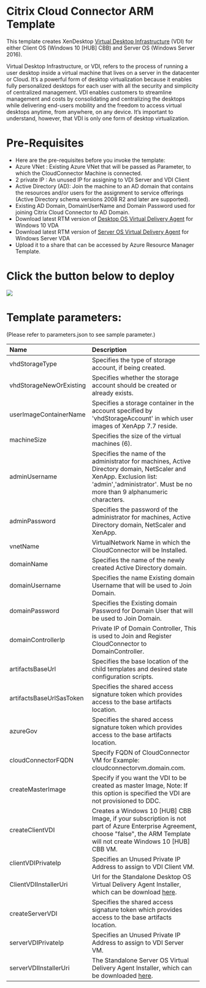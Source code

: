 # Citrix Cloud Connector ARM Template

This template creates XenDesktop [Virtual Desktop Infrastructure](https://www.citrix.com/virtualization/vdi.html) (VDI) for either Client OS (Windows 10 [HUB] CBB) and Server OS (Windows Server 2016).

Virtual Desktop Infrastructure, or VDI, refers to the process of running a user desktop inside a virtual machine that lives on a server in the datacenter or Cloud. It’s a powerful form of desktop virtualization because it enables fully personalized desktops for each user with all the security and simplicity of centralized management.
VDI enables customers to streamline management and costs by consolidating and centralizing the desktops while delivering end-users mobility and the freedom to access virtual desktops anytime, from anywhere, on any device.  It’s important to understand, however, that VDI is only one form of desktop virtualization.


# Pre-Requisites

* Here are the pre-requisites before you invoke the template:
* Azure VNet	: Existing Azure VNet that will be passed as Parameter, to which the CloudConnector Machine is connected.
* 2 private IP	: An unused IP for assigning to VDI Server and VDI Client
* Active Directory (AD): Join the machine to an AD domain that contains the resources and/or users for the assignment to service offerings (Active Directory schema versions 2008 R2 and later are supported).
* Existing AD Domain, DomainUserName and Domain Password used for joining Citrix Cloud Connector to AD Domain.
* Download latest RTM version of [Desktop OS Virtual Delivery Agent](https://www.citrix.com/downloads/xenapp-and-xendesktop/product-software/xenapp-and-xendesktop-714.html) for Windows 10 VDA
* Download latest RTM version of [Server OS Virtual Delivery Agent](https://www.citrix.com/downloads/xenapp-and-xendesktop/product-software/xenapp-and-xendesktop-714.html) for Windows Server VDA
* Upload it to a share that can be accessed by Azure Resource Manager Template.


# Click the button below to deploy

<a href="https://portal.azure.com/#create/Microsoft.Template/uri/https%3A%2F%2Fraw.githubusercontent.com%2Fcitrix%2FCitrix-Cloud-VDI-ARM-Template%2Fmaster%2FmainTemplate.json" target="_blank">
    <img src="http://azuredeploy.net/deploybutton.png"/>
</a>


# Template parameters:

(Please refer to parameters.json to see sample parameter.)

| Name   | Description    |
|:--- |:---|
| vhdStorageType | Specifies the type of storage account, if being created. | 
| vhdStorageNewOrExisting | Specifies whether the storage account should be created or already exists. | 
| userImageContainerName | Specifies a storage container in the account specified by 'vhdStorageAccount' in which user images of XenApp 7.7 reside. | 
| machineSize | Specifies the size of the virtual machines (6). | 
| adminUsername | Specifies the name of the administrator for machines, Active Directory domain, NetScaler and XenApp. Exclusion list: 'admin','administrator'. Must be no more than 9 alphanumeric characters. | 
| adminPassword	| Specifies the password of the administrator for machines, Active Directory domain, NetScaler and XenApp. | 
| vnetName	|	VirtualNetwork Name in which the CloudConnector will be Installed.	|
| domainName | Specifies the name of the newly created Active Directory domain. | 
| domainUsername | Specifies the name Existing domain Username that will be used to Join Domain. | 
| domainPassword | Specifies the Existing domain Password for Domain User that will be used to Join Domain. | 
| domainControllerIp |	Private IP of Domain Controller, This is used to Join and Register CloudConnector to DomainController. |
| artifactsBaseUrl	| Specifies the base location of the child templates and desired state configuration scripts. |
| artifactsBaseUrlSasToken	|	Specifies the shared access signature token which provides access to the base artifacts location. |
| azureGov	| Specifies the shared access signature token which provides access to the base artifacts location. |
| cloudConnectorFQDN	| Specify FQDN of CloudConnector VM for Example: cloudconnectorvm.domain.com. |
| createMasterImage | Specify if you want the VDI to be created as master Image, Note: If this option is specified the VDI are not provisioned to DDC. | 
| createClientVDI | Creates a Windows 10 [HUB] CBB Image, if your subscription is not part of Azure Enterprise Agreement, choose "false", the ARM Template will not create Windows 10 [HUB] CBB VM. | 
| clientVDIPrivateIp |	Specifies an Unused Private IP Address to assign to VDI Client VM. |
| ClientVDIInstallerUri	| Url for the Standalone Desktop OS Virtual Delivery Agent Installer, which can be download [here](https://www.citrix.com/downloads/xenapp-and-xendesktop/product-software/xenapp-and-xendesktop-714.html). |
| createServerVDI	|	Specifies the shared access signature token which provides access to the base artifacts location. |
| serverVDIPrivateIp	| Specifies an Unused Private IP Address to assign to VDI Server VM. |
| serverVDIInstallerUri	| The Standalone Server OS Virtual Delivery Agent Installer, which can be downloaded [here](https://www.citrix.com/downloads/xenapp-and-xendesktop/product-software/xenapp-and-xendesktop-714.html). |